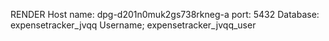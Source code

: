RENDER
Host name: dpg-d201n0muk2gs738rkneg-a
port: 5432
Database: expensetracker_jvqq
Username; expensetracker_jvqq_user